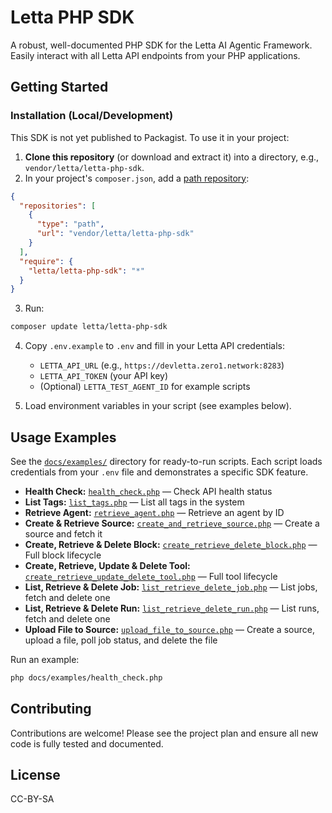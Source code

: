 # Letta PHP SDK

A robust, well-documented PHP SDK for the Letta AI Agentic Framework. Easily interact with all Letta API endpoints from your PHP applications.

## Getting Started

### Installation (Local/Development)

This SDK is not yet published to Packagist. To use it in your project:

1. **Clone this repository** (or download and extract it) into a directory, e.g., `vendor/letta/letta-php-sdk`.
2. In your project's `composer.json`, add a [path repository](https://getcomposer.org/doc/05-repositories.md#path):

```json
{
  "repositories": [
    {
      "type": "path",
      "url": "vendor/letta/letta-php-sdk"
    }
  ],
  "require": {
    "letta/letta-php-sdk": "*"
  }
}
```

3. Run:

```bash
composer update letta/letta-php-sdk
```

4. Copy `.env.example` to `.env` and fill in your Letta API credentials:
   - `LETTA_API_URL` (e.g., `https://devletta.zero1.network:8283`)
   - `LETTA_API_TOKEN` (your API key)
   - (Optional) `LETTA_TEST_AGENT_ID` for example scripts

5. Load environment variables in your script (see examples below).

## Usage Examples

See the [`docs/examples/`](docs/examples/) directory for ready-to-run scripts. Each script loads credentials from your `.env` file and demonstrates a specific SDK feature.

- **Health Check:** [`health_check.php`](docs/examples/health_check.php) — Check API health status
- **List Tags:** [`list_tags.php`](docs/examples/list_tags.php) — List all tags in the system
- **Retrieve Agent:** [`retrieve_agent.php`](docs/examples/retrieve_agent.php) — Retrieve an agent by ID
- **Create & Retrieve Source:** [`create_and_retrieve_source.php`](docs/examples/create_and_retrieve_source.php) — Create a source and fetch it
- **Create, Retrieve & Delete Block:** [`create_retrieve_delete_block.php`](docs/examples/create_retrieve_delete_block.php) — Full block lifecycle
- **Create, Retrieve, Update & Delete Tool:** [`create_retrieve_update_delete_tool.php`](docs/examples/create_retrieve_update_delete_tool.php) — Full tool lifecycle
- **List, Retrieve & Delete Job:** [`list_retrieve_delete_job.php`](docs/examples/list_retrieve_delete_job.php) — List jobs, fetch and delete one
- **List, Retrieve & Delete Run:** [`list_retrieve_delete_run.php`](docs/examples/list_retrieve_delete_run.php) — List runs, fetch and delete one
- **Upload File to Source:** [`upload_file_to_source.php`](docs/examples/upload_file_to_source.php) — Create a source, upload a file, poll job status, and delete the file

Run an example:

```bash
php docs/examples/health_check.php
```

## Contributing

Contributions are welcome! Please see the project plan and ensure all new code is fully tested and documented.

## License

CC-BY-SA
